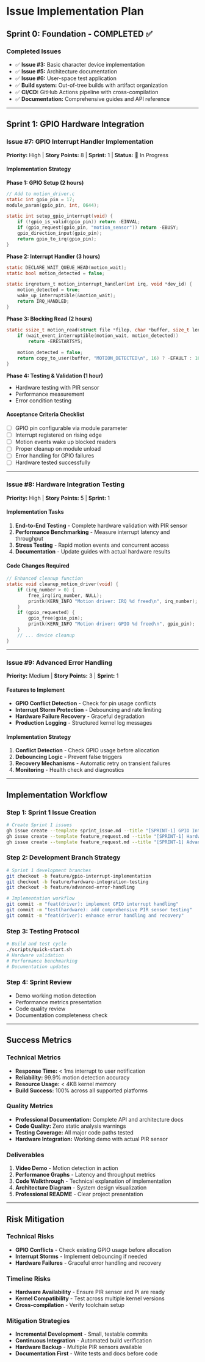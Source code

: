 # Issue Implementation Plan

## Sprint 0: Foundation - COMPLETED ✅

### Completed Issues
- ✅ **Issue #3:** Basic character device implementation
- ✅ **Issue #5:** Architecture documentation  
- ✅ **Issue #6:** User-space test application
- ✅ **Build system:** Out-of-tree builds with artifact organization
- ✅ **CI/CD:** GitHub Actions pipeline with cross-compilation
- ✅ **Documentation:** Comprehensive guides and API reference

---

## Sprint 1: GPIO Hardware Integration

### Issue #7: GPIO Interrupt Handler Implementation

**Priority:** High | **Story Points:** 8 | **Sprint:** 1 | **Status:** 🚧 In Progress

#### Implementation Strategy

**Phase 1: GPIO Setup (2 hours)**
```c
// Add to motion_driver.c
static int gpio_pin = 17;
module_param(gpio_pin, int, 0644);

static int setup_gpio_interrupt(void) {
    if (!gpio_is_valid(gpio_pin)) return -EINVAL;
    if (gpio_request(gpio_pin, "motion_sensor")) return -EBUSY;
    gpio_direction_input(gpio_pin);
    return gpio_to_irq(gpio_pin);
}
```

**Phase 2: Interrupt Handler (3 hours)**
```c
static DECLARE_WAIT_QUEUE_HEAD(motion_wait);
static bool motion_detected = false;

static irqreturn_t motion_interrupt_handler(int irq, void *dev_id) {
    motion_detected = true;
    wake_up_interruptible(&motion_wait);
    return IRQ_HANDLED;
}
```

**Phase 3: Blocking Read (2 hours)**
```c
static ssize_t motion_read(struct file *filep, char *buffer, size_t len, loff_t *offset) {
    if (wait_event_interruptible(motion_wait, motion_detected))
        return -ERESTARTSYS;
    
    motion_detected = false;
    return copy_to_user(buffer, "MOTION_DETECTED\n", 16) ? -EFAULT : 16;
}
```

**Phase 4: Testing & Validation (1 hour)**
- Hardware testing with PIR sensor
- Performance measurement
- Error condition testing

#### Acceptance Criteria Checklist
- [ ] GPIO pin configurable via module parameter
- [ ] Interrupt registered on rising edge
- [ ] Motion events wake up blocked readers
- [ ] Proper cleanup on module unload
- [ ] Error handling for GPIO failures
- [ ] Hardware tested successfully

---

### Issue #8: Hardware Integration Testing

**Priority:** High | **Story Points:** 5 | **Sprint:** 1

#### Implementation Tasks
1. **End-to-End Testing** - Complete hardware validation with PIR sensor
2. **Performance Benchmarking** - Measure interrupt latency and throughput
3. **Stress Testing** - Rapid motion events and concurrent access
4. **Documentation** - Update guides with actual hardware results

#### Code Changes Required
```c
// Enhanced cleanup function
static void cleanup_motion_driver(void) {
    if (irq_number > 0) {
        free_irq(irq_number, NULL);
        printk(KERN_INFO "Motion driver: IRQ %d freed\n", irq_number);
    }
    if (gpio_requested) {
        gpio_free(gpio_pin);
        printk(KERN_INFO "Motion driver: GPIO %d freed\n", gpio_pin);
    }
    // ... device cleanup
}
```

---

### Issue #9: Advanced Error Handling

**Priority:** Medium | **Story Points:** 3 | **Sprint:** 1

#### Features to Implement
- **GPIO Conflict Detection** - Check for pin usage conflicts
- **Interrupt Storm Protection** - Debouncing and rate limiting
- **Hardware Failure Recovery** - Graceful degradation
- **Production Logging** - Structured kernel log messages

#### Implementation Strategy
1. **Conflict Detection** - Check GPIO usage before allocation
2. **Debouncing Logic** - Prevent false triggers
3. **Recovery Mechanisms** - Automatic retry on transient failures
4. **Monitoring** - Health check and diagnostics

---

## Implementation Workflow

### Step 1: Sprint 1 Issue Creation
```bash
# Create Sprint 1 issues
gh issue create --template sprint_issue.md --title "[SPRINT-1] GPIO Interrupt Handler Implementation"
gh issue create --template feature_request.md --title "[SPRINT-1] Hardware Integration Testing"
gh issue create --template feature_request.md --title "[SPRINT-1] Advanced Error Handling"
```

### Step 2: Development Branch Strategy
```bash
# Sprint 1 development branches
git checkout -b feature/gpio-interrupt-implementation
git checkout -b feature/hardware-integration-testing
git checkout -b feature/advanced-error-handling

# Implementation workflow
git commit -m "feat(driver): implement GPIO interrupt handling"
git commit -m "test(hardware): add comprehensive PIR sensor testing"
git commit -m "feat(driver): enhance error handling and recovery"
```

### Step 3: Testing Protocol
```bash
# Build and test cycle
./scripts/quick-start.sh
# Hardware validation
# Performance benchmarking
# Documentation updates
```

### Step 4: Sprint Review
- Demo working motion detection
- Performance metrics presentation
- Code quality review
- Documentation completeness check

---

## Success Metrics

### Technical Metrics
- **Response Time:** < 1ms interrupt to user notification
- **Reliability:** 99.9% motion detection accuracy
- **Resource Usage:** < 4KB kernel memory
- **Build Success:** 100% across all supported platforms

### Quality Metrics
- **Professional Documentation:** Complete API and architecture docs
- **Code Quality:** Zero static analysis warnings
- **Testing Coverage:** All major code paths tested
- **Hardware Integration:** Working demo with actual PIR sensor

### Deliverables
1. **Video Demo** - Motion detection in action
2. **Performance Graphs** - Latency and throughput metrics
3. **Code Walkthrough** - Technical explanation of implementation
4. **Architecture Diagram** - System design visualization
5. **Professional README** - Clear project presentation

---

## Risk Mitigation

### Technical Risks
- **GPIO Conflicts** - Check existing GPIO usage before allocation
- **Interrupt Storms** - Implement debouncing if needed
- **Hardware Failures** - Graceful error handling and recovery

### Timeline Risks
- **Hardware Availability** - Ensure PIR sensor and Pi are ready
- **Kernel Compatibility** - Test across multiple kernel versions
- **Cross-compilation** - Verify toolchain setup

### Mitigation Strategies
- **Incremental Development** - Small, testable commits
- **Continuous Integration** - Automated build verification
- **Hardware Backup** - Multiple PIR sensors available
- **Documentation First** - Write tests and docs before code